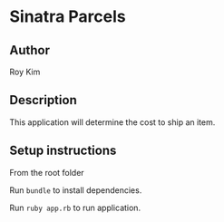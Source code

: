 # Sinatra Parcels

## Author
Roy Kim

## Description
This application will determine the cost to ship an item.

## Setup instructions
From the root folder

Run `bundle` to install dependencies.

Run `ruby app.rb` to run application.
